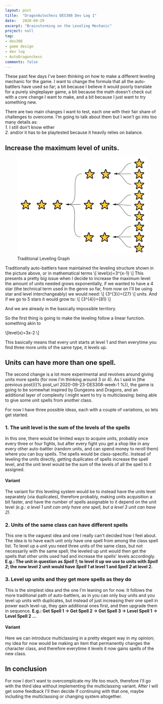 ```yaml
---
layout: post
title:  "DragonAutochess DES308 Dev Log 1"
date:   2020-09-29
excerpt: "Brainstorming on the Leveling Mechanic"
project: null
tag:
- des308
- game design
- dev log
- AutoDragonchess
comments: false
---
```


These past few days I've been thinking on how to make a different leveling mechanic for the game. 
I want to change the formula that all the auto-battlers have used so far; a bit because I believe it would poorly translate for a purely singleplayer game, a bit because the math doesn't check out with a core change I want to make, and a bit because I just want to try something new.

There are two main changes I want to test, each one with their fair share of challenges to overcome. I'm going to talk about them but I won't go into too many details as:<br> 
_1._ I still don't know either<br>
_2._ and/or it has to be playtested because it heavily relies on balance.

## Increase the maximum level of units.

<figure>
 <a href="/assets/img/old-leveling-graph.jpg"><img src="/assets/img/old-leveling-graph.jpg"></a>
    <figcaption>Traditional Leveling Graph</figcaption>
</figure>

Traditionally auto-battlers have maintained the leveling structure shown in the picture above, or in mathematical terms
\\[ level(x)=3^{x-1} \\]
This presents a pretty big issue when I decide to increase the maximum level: the amount of units needed grows exponentially, if we wanted to have a 4 star (the technical term used in the genre so far, from now on I'll be using star and level interchangeably) we would need: \\[ {3^{3}}={27} \\] units. And if we go to 5 stars it would grow to: \\[ {3^{4}}={81} \\]

And we are already in the basically impossible territory.

So the first thing is going to make the leveling follow a linear function. something akin to 

\\[level(x)=3x-2 \\]

This basically means that every unit starts at level 1 and then everytime you find three more units of the same type, it levels up. 


## Units can have more than one spell.
The second change is a lot more experimental and revolves around giving units more spells (for now I'm thinking around 3 or 4).
As I said in [the previous post]({% post_url 2020-09-23-DES308-week-1 %}), the game is going to be somewhat inspired by Dungeons and Dragons, and an additional layer of complexity I might want  to try is multiclassing: being able to give some unit spells from another class.

For now I have three possible ideas, each with a couple of variations, so lets get started.

### 1. The unit level is the sum of the levels of the spells
In this one, there would be limited ways to acquire units, probably once every three or four fights, but after every fight you get a shop like in any every other auto-battler (random units, and can spend money to reroll them) where you can buy spells. The spells would be class-specific. 
Instead of leveling the units directly, getting duplicates of spells increase the spell level, and the unit level would be the sum of the levels of all the spell to it assigned.

#### Variant

The variant for this leveling system would be to instead have the units level separately (via duplicates), therefore probably, making units acquisition a bit faster, and have the number of spells assignable to it depend on the unit level _(e.g.: a level 1 unit can only have one spell, but a level 3 unit can have 2)_.

### 2. Units of the same class can have different spells

This one is the vaguest idea and one I really can't decided how I feel about. The idea is to have each unit only have one spell from among the class spell list.
To level up a unit you need three units of the same class, but not necessarily with the same spell; the leveled up unit would then get the spells that other units used had and increase the spells' levels accordingly.<br>
__E.g.: The unit in question as _Spell 1_; to level it up we use to units with _Spell 2_; the now level 2 unit would have _Spell 1_ at level 1 and _Spell 2_ at level 2.__

### 3. Level up units and they get more spells as they do

This is the simplest idea and the one I'm leaning on for now. It follows the more traditional path of auto-battlers, as in you can only buy units and you level up units with duplicates, but instead of just increasing their one spell in power each level-up, they gain additional ones first, and then upgrade them in sequence.
__E.g.: Get Spell 1 -> Get Spell 2 -> Get Spell 3 -> Level Spell 1 -> Level Spell 2 ...__

#### Variant

Here we can introduce multiclassing in a pretty elegant way in my opinion; my idea for now would be making an item that permanently changes the character class, and therefore everytime it levels it now gains spells of the new class.

## In conclusion

For now I don't want to overcomplicate my life too much, therefore I'll go with the third idea without implementing the multiclassing variant. After I will get some feedback I'll then decide if continuing with that one, maybe including the multiclassing or changing system altogether.